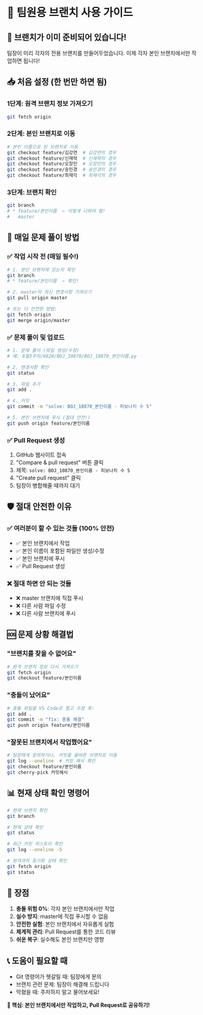 # 🌿 팀원용 브랜치 사용 가이드

## 🎯 브랜치가 이미 준비되어 있습니다!

팀장이 미리 각자의 전용 브랜치를 만들어두었습니다. 이제 각자 본인 브랜치에서만 작업하면 됩니다!

## 📥 처음 설정 (한 번만 하면 됨)

### 1단계: 원격 브랜치 정보 가져오기
```bash
git fetch origin
```

### 2단계: 본인 브랜치로 이동
```bash
# 본인 이름으로 된 브랜치로 이동
git checkout feature/김강연  # 김강연의 경우
git checkout feature/신재혁  # 신재혁의 경우
git checkout feature/오창민  # 오창민의 경우
git checkout feature/송민경  # 송민경의 경우
git checkout feature/최재각  # 최재각의 경우
```

### 3단계: 브랜치 확인
```bash
git branch
# * feature/본인이름  ← 이렇게 나와야 함!
#   master
```

## 📝 매일 문제 풀이 방법

### ✅ 작업 시작 전 (매일 필수!)
```bash
# 1. 본인 브랜치에 있는지 확인
git branch
# * feature/본인이름  ← 확인!

# 2. master의 최신 변경사항 가져오기
git pull origin master

# 또는 더 안전한 방법:
git fetch origin
git merge origin/master
```

### ✅ 문제 풀이 및 업로드
```bash
# 1. 문제 풀이 (파일 생성/수정)
# 예: 8월3주차/0820/BOJ_10870/BOJ_10870_본인이름.py

# 2. 변경사항 확인
git status

# 3. 파일 추가
git add .

# 4. 커밋
git commit -m "solve: BOJ_10870_본인이름 - 피보나치 수 5"

# 5. 본인 브랜치에 푸시 (절대 안전!)
git push origin feature/본인이름
```

### ✅ Pull Request 생성
1. GitHub 웹사이트 접속
2. "Compare & pull request" 버튼 클릭
3. 제목: `solve: BOJ_10870_본인이름 - 피보나치 수 5`
4. "Create pull request" 클릭
5. 팀장이 병합해줄 때까지 대기

## 🛡️ 절대 안전한 이유

### ✅ 여러분이 할 수 있는 것들 (100% 안전)
- ✅ 본인 브랜치에서 작업
- ✅ 본인 이름이 포함된 파일만 생성/수정
- ✅ 본인 브랜치에 푸시
- ✅ Pull Request 생성

### ❌ 절대 하면 안 되는 것들
- ❌ master 브랜치에 직접 푸시
- ❌ 다른 사람 파일 수정
- ❌ 다른 사람 브랜치에 푸시

## 🆘 문제 상황 해결법

### "브랜치를 찾을 수 없어요"
```bash
# 원격 브랜치 정보 다시 가져오기
git fetch origin
git checkout feature/본인이름
```

### "충돌이 났어요"
```bash
# 충돌 파일을 VS Code로 열고 수정 후:
git add .
git commit -m "fix: 충돌 해결"
git push origin feature/본인이름
```

### "잘못된 브랜치에서 작업했어요"
```bash
# 팀장에게 문의하거나, 커밋을 올바른 브랜치로 이동
git log --oneline  # 커밋 해시 확인
git checkout feature/본인이름
git cherry-pick 커밋해시
```

## 📊 현재 상태 확인 명령어

```bash
# 현재 브랜치 확인
git branch

# 현재 상태 확인
git status

# 최근 커밋 히스토리 확인
git log --oneline -5

# 원격과의 동기화 상태 확인
git fetch origin
git status
```

## 🎉 장점

1. **충돌 위험 0%**: 각자 본인 브랜치에서만 작업
2. **실수 방지**: master에 직접 푸시할 수 없음
3. **안전한 실험**: 본인 브랜치에서 자유롭게 실험
4. **체계적 관리**: Pull Request를 통한 코드 리뷰
5. **쉬운 복구**: 실수해도 본인 브랜치만 영향

## 📞 도움이 필요할 때

- Git 명령어가 헷갈릴 때: 팀장에게 문의
- 브랜치 관련 문제: 팀장이 해결해 드립니다
- 막혔을 때: 주저하지 말고 물어보세요!

**🎯 핵심: 본인 브랜치에서만 작업하고, Pull Request로 공유하기!**